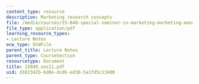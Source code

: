 ```yaml
---
content_type: resource
description: Marketing research concepts
file: /media/courses/15-840-special-seminar-in-marketing-marketing-management-spring-2004/d162342b6d8edcdbed305a1fd5c13400_15840_ses11.pdf
file_type: application/pdf
learning_resource_types:
- Lecture Notes
ocw_type: OCWFile
parent_title: Lecture Notes
parent_type: CourseSection
resourcetype: Document
title: 15840_ses11.pdf
uid: d162342b-6d8e-dcdb-ed30-5a1fd5c13400
---
```

